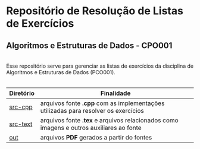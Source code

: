 # Repositório de Resolução de Listas de Exercícios
## Algoritmos e Estruturas de Dados - CPO001

<br>
Esse repositório serve para gerenciar as listas de exercícios da disciplina de Algoritmos e Estruturas de Dados (PCO001).
<br>
<br>

| Diretório | Finalidade |
| ------ | ------ |
| [src-cpp](https://github.com/carlosaugustoribeiro/algoritmos-estrutura-dados-exercicios/tree/main/src-cpp) | arquivos fonte **.cpp** com as implementações utilizadas para resolver os exercícios |
| [src-text](https://github.com/carlosaugustoribeiro/algoritmos-estrutura-dados-exercicios/tree/main/src-tex) | arquivos fonte **.tex** e arquivos relacionados como imagens e outros auxiliares ao fonte |
| [out](https://github.com/carlosaugustoribeiro/algoritmos-estrutura-dados-exercicios/tree/main/out) | arquivos **PDF** gerados a partir do fontes |

